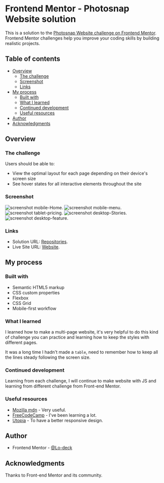 # Frontend Mentor - Photosnap Website solution

This is a solution to the [Photosnap Website challenge on Frontend Mentor](https://www.frontendmentor.io/challenges/photosnap-multipage-website-nMDSrNmNW). Frontend Mentor challenges help you improve your coding skills by building realistic projects. 

## Table of contents

- [Overview](#overview)
  - [The challenge](#the-challenge)
  - [Screenshot](#screenshot)
  - [Links](#links)
- [My process](#my-process)
  - [Built with](#built-with)
  - [What I learned](#what-i-learned)
  - [Continued development](#continued-development)
  - [Useful resources](#useful-resources)
- [Author](#author)
- [Acknowledgments](#acknowledgments)

## Overview

### The challenge

Users should be able to:

- View the optimal layout for each page depending on their device's screen size
- See hover states for all interactive elements throughout the site

### Screenshot

![screenshot mobile-Home](https://github.com/Lo-Deck/Photosnap-multi-page-website/blob/main/screenshot/Photosnap%20Website%20Challenge%20-%20Home%20-%20mobile.png).
![screenshot mobile-menu](https://github.com/Lo-Deck/Photosnap-multi-page-website/blob/main/screenshot/Photosnap%20Website%20Challenge%20-%20Home%20-%20mobile-menu.png).
![screenshot tablet-pricing](https://github.com/Lo-Deck/Photosnap-multi-page-website/blob/main/screenshot/Photosnap%20Website%20Challenge%20-%20Pricing%20-tablet.png).
![screenshot desktop-Stories](https://github.com/Lo-Deck/Photosnap-multi-page-website/blob/main/screenshot/Photosnap%20Website%20Challenge%20-%20Stories%20-%20desktop.png).
![screenshot desktop-feature](https://github.com/Lo-Deck/Photosnap-multi-page-website/blob/main/screenshot/Photosnap%20Website%20Challenge%20-%20Features%20-%20desktop.png).

### Links

- Solution URL: [Repositories](https://github.com/Lo-Deck/Photosnap-multi-page-website).
- Live Site URL: [Website](https://lo-deck.github.io/Photosnap-multi-page-website/).

## My process

### Built with

- Semantic HTML5 markup
- CSS custom properties
- Flexbox
- CSS Grid
- Mobile-first workflow


### What I learned
 
I learned how to make a multi-page website, it's very helpful to do this kind of challenge you can practice and learning how to keep the styles with different pages.

It was a long time I hadn't made a `table`, need to remember how to keep all the lines steady following the screen size.  


### Continued development

Learning from each challenge, I will continue to make website with JS and learning from different challenge from Front-end Mentor.


### Useful resources

- [Mozilla mdn](https://developer.mozilla.org/) - Very useful.
- [FreeCodeCamp](https://www.freecodecamp.org/) - I've been learning a lot.
- [Utopia](https://utopia.fyi/) - To have a better responsive design.


## Author

- Frontend Mentor - [@Lo-deck](https://www.frontendmentor.io/profile/Lo-Deck)


## Acknowledgments

Thanks to Front-end Mentor and its community.
